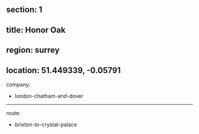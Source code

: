 section: 1
----
title: Honor Oak
----
region: surrey
----
location: 51.449339, -0.05791
----
company:
- london-chatham-and-dover
----
route:
- brixton-to-crystal-palace

